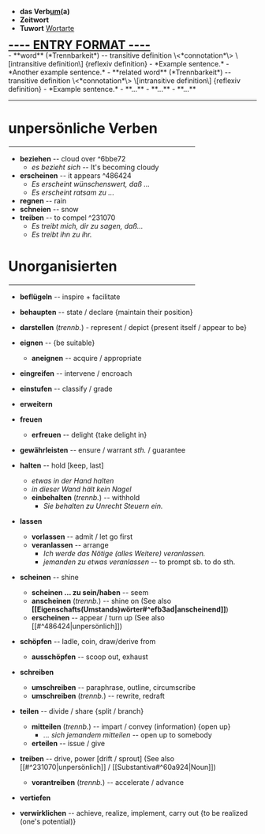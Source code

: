 - <b>das Verb<ins>um</ins>(a)</b>
- **Zeitwort**
- **Tuwort**
[Wortarte](https://de.wiktionary.org/wiki/Hilfe:Wortart)

<div style="font-size:1.7em;display:flex;line-height:1em;"><b><ins>---- ENTRY FORMAT ----</ins></b></div>
- **word** (*Trennbarkeit*) -- transitive definition \<*connotation*\> \[intransitive definition\] {reflexiv definition}
	- *Example sentence.*
	- *Another example sentence.*
	- **related word** (*Trennbarkeit*) -- transitive definition \<*connotation*\> \[intransitive definition\] {reflexiv definition}
		- *Example sentence.*
		- **...**
	- **...**
- **...**

---

# unpersönliche Verben
<hr width="75%" style="border: 1px solid white">

- **beziehen** -- cloud over ^6bbe72
	- *es bezieht sich* -- It's becoming cloudy
- **erscheinen** -- it appears ^486424
	- *Es erscheint wünschenswert, daß ...*
	- *Es erscheint ratsam zu ...*
- **regnen** -- rain
- **schneien** -- snow
- **treiben** -- to compel ^231070
	- *Es treibt mich, dir zu sagen, daß...*
	- *Es treibt ihn zu ihr.*

# Unorganisierten
<hr width="75%" style="border: 1px solid white">

- **beflügeln** -- inspire + facilitate

- **behaupten** -- state / declare {maintain their position}

- **darstellen** (*trennb.*) - represent / depict {present itself / appear to be}

- **eignen** -- {be suitable}
	- **aneignen** -- acquire / appropriate

- **eingreifen** -- intervene / encroach

 - **einstufen** -- classify / grade

- **erweitern**
 
- **freuen**
	- **erfreuen** -- delight {take delight in}

- **gewährleisten** -- ensure / warrant *sth.* / guarantee

- **halten** -- hold \[keep, last\]
	- *etwas in der Hand halten*
	- *in dieser Wand hält kein Nagel*
	- **einbehalten** (*trennb.*) -- withhold
		- *Sie behalten zu Unrecht Steuern ein.*

- **lassen**
	- **vorlassen** -- admit / let go first
	- **veranlassen** -- arrange
		- *Ich werde das Nötige (alles Weitere) veranlassen.*
		- *jemanden zu etwas veranlassen* -- to prompt sb. to do sth.

- **scheinen** -- shine
	- **scheinen ... zu sein/haben** -- seem
	- **anscheinen** (*trennb.*) -- shine on (See also **[[Eigenschafts(Umstands)wörter#^efb3ad|anscheinend]]**)
	- **erscheinen** -- appear / turn up (See also [[#^486424|unpersönlich]])

- **schöpfen** -- ladle, coin, draw/derive from
	- **ausschöpfen** -- scoop out, exhaust

- **schreiben**
	- **umschreiben** -- paraphrase, outline, circumscribe
	- **umschreiben** (*trennb.*) -- rewrite, redraft

- **teilen** -- divide / share {split / branch}
	- **mitteilen** (*trennb.*) -- impart / convey (information) {open up}
		- *... sich jemandem mitteilen* -- open up to somebody
	- **erteilen** -- issue / give

- **treiben** -- drive, power \[drift / sprout\] (See also [[#^231070|unpersönlich]] / [[Substantiva#^60a924|Noun]])
	- **vorantreiben** (*trennb.*) -- accelerate / advance

 - **vertiefen**

- **verwirklichen** -- achieve, realize, implement, carry out {to be realized (one's potential)}

